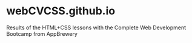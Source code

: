 # webCVCSS.github.io
Results of the HTML+CSS lessons with the Complete Web Development Bootcamp from AppBrewery
